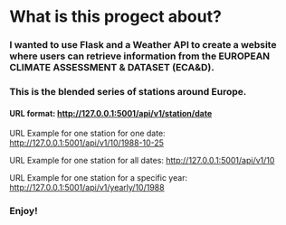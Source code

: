 # What is this progect about?

### I wanted to use Flask and a Weather API to create a website where users can retrieve information from the EUROPEAN CLIMATE ASSESSMENT & DATASET (ECA&D).

### This is the blended series of stations around Europe.

#### URL format: http://127.0.0.1:5001/api/v1/station/date

URL Example for one station for one date: http://127.0.0.1:5001/api/v1/10/1988-10-25

URL Example for one station for all dates: http://127.0.0.1:5001/api/v1/10

URL Example for one station for a specific year: http://127.0.0.1:5001/api/v1/yearly/10/1988
### Enjoy!